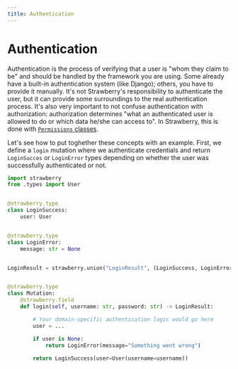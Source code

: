 ```yaml
---
title: Authentication
---
```


# Authentication

Authentication is the process of verifying that a user is "whom they claim to be" and
should be handled by the framework you are using. Some already have a built-in
authentication system (like Django); others, you have to provide it manually. It's not
Strawberry's responsibility to authenticate the user, but it can provide some
surroundings to the real authentication process. It's also very important to not confuse
authentication with authorization: authorization determines "what an authenticated user
is allowed to do or which data he/she can access to". In Strawberry, this is done with
[`Permissions` classes](./permissions.md).

Let's see how to put toghether these concepts with an example. First, we define a `login`
mutation where we authenticate credentials and return `LoginSucces` or `LoginError` types
depending on whether the user was successfully authenticated or not.

```python
import strawberry
from .types import User


@strawberry.type
class LoginSuccess:
    user: User


@strawberry.type
class LoginError:
    message: str = None


LoginResult = strawberry.union("LoginResult", (LoginSuccess, LoginError))


@strawberry.type
class Mutation:
    @strawberry.field
    def login(self, username: str, password: str) -> LoginResult:

        # Your domain-specific authentication logic would go here
        user = ...

        if user is None:
            return LoginError(message="Something went wrong")
            
        return LoginSuccess(user=User(username=username))
```
